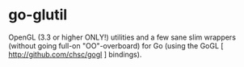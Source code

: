 go-glutil
=========

OpenGL (3.3 or higher ONLY!) utilities and a few sane slim wrappers (without going full-on "OO"-overboard) for Go (using the GoGL [ http://github.com/chsc/gogl ] bindings).
